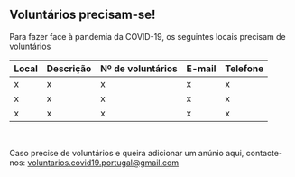 ## Voluntários precisam-se!

Para fazer face à pandemia da COVID-19, os seguintes locais precisam de voluntários

| Local | Descrição | Nº de voluntários | E-mail | Telefone |
|-------|-----------|-------------------|--------|----------|
| x     | x         | x                 | x      | x        |
| x     | x         | x                 | x      | x        |
| x     | x         | x                 | x      | x        |


<br>

Caso precise de voluntários e queira adicionar um anúnio aqui,
contacte-nos: [voluntarios.covid19.portugal@gmail.com](mailto:voluntarios.covid19.portugal@gmail.com)
